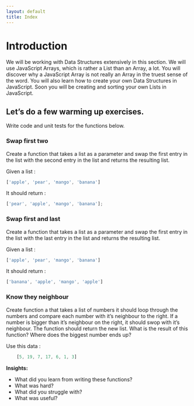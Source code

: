 ```yaml
---
layout: default
title: Index
---
```


# Introduction

We will be working with Data Structures extensively in this section. We will use JavaScript Arrays, which is rather a List than an Array, a lot. You will discover why a JavaScript Array is not really an Array in the truest sense of the word. You will also learn how to create your own Data Structures in JavaScript. Soon you will be creating and sorting your own Lists in JavaScript.

## Let’s do a few warming up exercises.

Write code and unit tests for the functions below.

### Swap first two

Create a function that takes a list as a parameter and swap the first entry in the list with the second entry in the list and returns the resulting list.

Given a list :

```javascript
['apple', 'pear', 'mango', 'banana']
```

It should return :

```javascript
['pear', 'apple', 'mango', 'banana'];
```

### Swap first and last

Create a function that takes a list as a parameter and swap the first entry in the list with the last entry in the list and returns the resulting list.

Given a list :

```javascript
['apple', 'pear', 'mango', 'banana']
```    

It should return :

```javascript
['banana', 'apple', 'mango', 'apple']
```    

### Know they neighbour

Create function a that takes a list of numbers it should loop through the numbers and compare each number with it’s neighbour to the right. If a number is bigger than it’s neighbour on the right, it should swop with it’s neighbour. The function should return the new list. What is the result of this function? Where does the biggest number ends up?

Use this data :

```javascript
    [5, 19, 7, 17, 6, 1, 3]
```

**Insights:**

* What did you learn from writing these functions?
* What was hard?
* What did you struggle with?
* What was useful?

